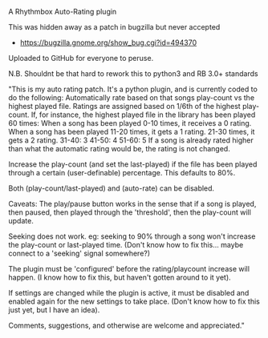 A Rhythmbox Auto-Rating plugin

This was hidden away as a patch in bugzilla but never accepted

 - https://bugzilla.gnome.org/show_bug.cgi?id=494370
 
 Uploaded to GitHub for everyone to peruse.
 
 N.B. Shouldnt be that hard to rework this to python3 and RB 3.0+ standards

"This is my auto rating patch.  It's a python plugin, and is currently coded to do the following:
Automatically rate based on that songs play-count vs the highest played file.
  Ratings are assigned based on 1/6th of the highest play-count.
  If, for instance, the highest played file in the library has been played 60 times:
    When a song has been played 0-10 times, it receives a 0 rating.
    When a song has been played 11-20 times, it gets a 1 rating.
    21-30 times, it gets a 2 rating.
    31-40: 3
    41-50: 4
    51-60: 5
    If a song is already rated higher than what the automatic rating would be, the rating is not changed.

Increase the play-count (and set the last-played) if the file has been played through a certain (user-definable) percentage.  This defaults to 80%.

Both (play-count/last-played) and (auto-rate) can be disabled.

Caveats:
The play/pause button works in the sense that if a song is played, then paused, then played through the 'threshold', then the play-count will update.

Seeking does not work.  eg: seeking to 90% through a song won't increase the play-count or last-played time.  (Don't know how to fix this... maybe connect to a 'seeking' signal somewhere?)

The plugin must be 'configured' before the rating/playcount increase will happen.  (I know how to fix this, but haven't gotten around to it yet).

If settings are changed while the plugin is active, it must be disabled and enabled again for the new settings to take place. (Don't know how to fix this just yet, but I have an idea).

Comments, suggestions, and otherwise are welcome and appreciated."
